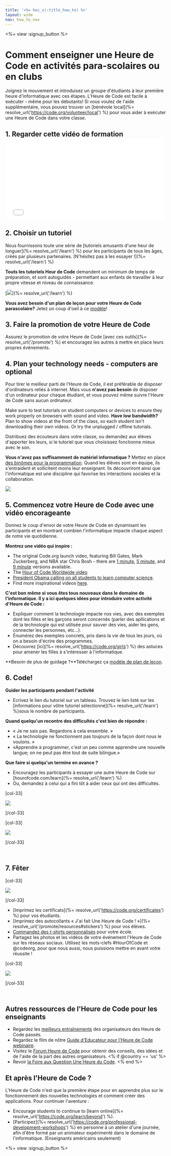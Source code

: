 ```yaml
---
title: '<%= hoc_s(:title_how_to) %>'
layout: wide
nav: how_to_nav
---
```

<%= view :signup_button %>

# Comment enseigner une Heure de Code en activités para-scolaires ou en clubs

Joignez le mouvement et introduisez un groupe d'étudiants à leur première heure d'informatique avec ces étapes. L'Heure de Code est facile à exécuter - même pour les débutants! Si vous voulez de l'aide supplémentaire, vous pouvez trouver un [bénévole local](%= resolve_url('https://code.org/volunteer/local') %) pour vous aider à exécuter une Heure de Code dans votre classe.

## 1. Regarder cette vidéo de formation <iframe width="500" height="255" src="//www.youtube.com/embed/SrnvvWDm73k" frameborder="0" allowfullscreen mark="crwd-mark"></iframe> 

## 2. Choisir un tutoriel

Nous fournissons toute une série de [tutoriels amusants d'une heur de longuer](%= resolve_url('/learn') %) pour les participants de tous les âges, créés par plusieurs partenaires. [N'hésitez pas à les essayer !](%= resolve_url('/learn') %)

**Touts les tutoriels Heur de Code** demandent un minimum de temps de préparation, et sont autoguidés - permettant aux enfants de travailler à leur propre vitesse et niveau de connaissance.

[![](/images/fit-700/tutorials.png)](%= resolve_url('/learn') %)

**Vous avez besoin d'un plan de leçon pour votre Heure de Code parascolaire?** Jetez un coup d'oeil à ce [modèle](/files/AfterschoolEducatorLessonPlanOutline.docx)!

## 3. Faire la promotion de votre Heure de Code

Assurez le promotion de votre Heure de Code [avec ces outils](%= resolve_url('/promote') %) et encouragez les autres à mettre en place leurs propres événements.

## 4. Plan your technology needs - computers are optional

Pour tirer le meilleur parti de l'Heure de Code, il est préférable de disposer d'ordinateurs reliés à internet. Mais vous **n'avez pas besoin** de disposer d'un ordinateur pour chaque étudiant, et vous pouvez même suivre l'Heure de Code sans aucun ordinateur.

Make sure to test tutorials on student computers or devices to ensure they work properly on browsers with sound and video. **Have low bandwidth?** Plan to show videos at the front of the class, so each student isn't downloading their own videos. Or try the unplugged / offline tutorials.

Distribuez des écouteurs dans votre classe, ou demandez aux élèves d'apporter les leurs, si le tutoriel que vous choisissez fonctionne mieux avec le son.

**Vous n'avez pas suffisamment de matériel informatique ?** Mettez en place [des binômes pour la programmation](https://www.youtube.com/watch?v=vgkahOzFH2Q). Quand les élèves sont en équipe, ils s'entraident et sollicitent moins leur enseignant. Ils découvriront ainsi que l'informatique est une discipline qui favorise les interactions sociales et la collaboration.

<img src="/images/fit-350/group_ipad.jpg" />

## 5. Commencez votre Heure de Code avec une vidéo encorageante

Donnez le coup d'envoi de votre Heure de Code en dynamisant les participants et en montrant combien l'informatique impacte chaque aspect de notre vie quotidienne.

**Montrez une vidéo qui inspire :**

- The original Code.org launch video, featuring Bill Gates, Mark Zuckerberg, and NBA star Chris Bosh - there are [1 minute](https://www.youtube.com/watch?v=qYZF6oIZtfc), [5 minute](https://www.youtube.com/watch?v=nKIu9yen5nc), and [9 minute](https://www.youtube.com/watch?v=dU1xS07N-FA) versions available.
- The [Hour of Code Worldwide video](https://www.youtube.com/watch?v=KsOIlDT145A)
- [President Obama calling on all students to learn computer science](https://www.youtube.com/watch?v=6XvmhE1J9PY).
- Find more inspirational videos [here](https://www.youtube.com/playlist?list=PLzdnOPI1iJNfpD8i4Sx7U0y2MccnrNZuP).

**C'est bon même si vous êtes tous nouveaux dans le domaine de l'informatique. Il y a ici quelques idées pour introduire votre activité d'Heure de Code :**

- Expliquer comment la technologie impacte nos vies, avec des exemples dont les filles et les garçons seront concernés (parler des apllications et de la technologie qui est utilisée pour sauver des vies, aider les gens, connecter les personnes, etc...).
- Énumérez des exemples concrets, pris dans la vie de tous les jours, où on a besoin d'écrire des programmes.
- Découvrez [ici](%= resolve_url('https://code.org/girls') %) des astuces pour amener les filles à s'intéresser à l'informatique.

**Besoin de plus de guidage ?**Téléchargez ça [modèle de plan de leçon](/files/AfterschoolEducatorLessonPlanOutline.docx).</p> 

## 6. Code!

**Guider les participants pendant l'activité**

- Ecrivez le lien du tutoriel sur un tableau. Trouvez le lien listé sur les [informations pour vôtre tutoriel sélectionné](%= resolve_url('/learn') %)sous le nombre de participants.

**Quand quelqu'un recontre des difficultés c'est bien de répondre :**

- « Je ne sais pas. Regardons à cela ensemble. »
- « La technologie ne fonctionnent pas toujours de la façon dont nous le voulons. »
- «Apprendre à programmer, c'est un peu comme apprendre une nouvelle langue; on ne peut pas être tout de suite bilingue.»

**Que faire si quelqu'un termine en avance ?**

- Encouragez les participants à essayer une autre Heure de Code sur [hourofcode.com/learn](%= resolve_url('/learn') %)
- Ou, demandez à celui qui a fini tôt à aider ceux qui ont des difficultés.

[col-33]

![](/images/fit-250/highschoolgirls.jpeg)

[/col-33]

[col-33]

![](/images/fit-300/group_ar.jpg)

[/col-33]

<p style="clear:both">&nbsp;</p>

## 7. Fêter

[col-33]

![](/images/fit-300/boy-certificate.jpg)

[/col-33]

- [Imprimez les certificats](%= resolve_url('https://code.org/certificates') %) pour vos étudiants.
- [Imprimez des autocollants « J'ai fait Une Heure de Code ! »](%= resolve_url('/promote/resources#stickers') %) pour vos élèves.
- [Commandez des t-shirts personnalisés](http://blog.code.org/post/132608499493/hour-of-code-shirts-and-more) pour votre école.
- Partagez les photos et les vidéos de votre événement l'Heure de Code sur les réseaux sociaux. Utilisez les mots-clefs #HourOfCode et @codeorg, pour que nous aussi, nous puissions mettre en avant votre réussite !

[col-33]

![](/images/fit-260/highlight-certificates.jpg)

[/col-33]

<p style="clear:both">&nbsp;</p>

## Autres ressources de l'Heure de Code pour les enseignants

- Regardez les [meilleurs entraînements](http://www.slideshare.net/TeachCode/hour-of-code-best-practices-for-successful-educators-51273466) des organisateurs des Heure de Code passés. 
- Regardez le film de nôtre [Guide d'Educateur pour l'Heure de Code webinaire](https://youtu.be/EJeMeSW2-Mw).
- Visitez le [Forum Heure de Code](http://forum.code.org/c/plc/hour-of-code) pour obtenir des conseils, des idées et de l'aide de la part des autres organisateurs. <% if @country == 'us' %>
- Revoir [la Foire aux Question Une Heure du Code](https://support.code.org/hc/en-us/categories/200147083-Hour-of-Code). <% end %>

## Et après l'Heure de Code ?

L'Heure de Code n'est que la première étape pour en apprendre plus sur le fonctionnement des nouvelles technologies et comment créer des applications. Pour continuer l'aventure :

- Encourage students to continue to [learn online](%= resolve_url('https://code.org/learn/beyond') %).
- [Participez](%= resolve_url('https://code.org/professional-development-workshops') %) en personne à un atelier d'une journée, afin d'être formé par un animateur expérimenté dans le domaine de l'informatique. (Enseignants américains seulement)

<%= view :signup_button %>